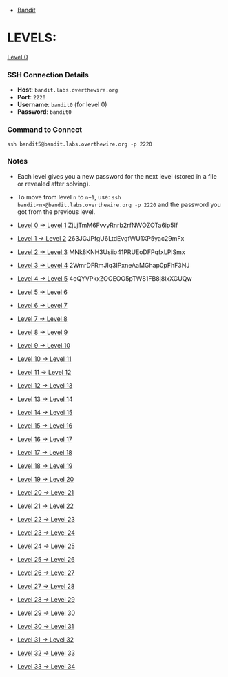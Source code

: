 - [Bandit](https://overthewire.org/wargames/bandit)
# LEVELS:

[Level 0](https://overthewire.org/wargames/bandit/bandit0.html)
### SSH Connection Details
- **Host**: `bandit.labs.overthewire.org`
- **Port**: `2220`
- **Username**: `bandit0` (for level 0)
- **Password**: `bandit0`
### Command to Connect
```
ssh bandit5@bandit.labs.overthewire.org -p 2220
```
### Notes

- Each level gives you a new password for the next level (stored in a file or revealed after solving).
- To move from level `n` to `n+1`, use: `ssh bandit<n>@bandit.labs.overthewire.org -p 2220` and the password you got from the previous level.
  
- [Level 0 → Level 1](https://overthewire.org/wargames/bandit/bandit1.html) ZjLjTmM6FvvyRnrb2rfNWOZOTa6ip5If
- [Level 1 → Level 2](https://overthewire.org/wargames/bandit/bandit2.html) 263JGJPfgU6LtdEvgfWU1XP5yac29mFx
- [Level 2 → Level 3](https://overthewire.org/wargames/bandit/bandit3.html) MNk8KNH3Usiio41PRUEoDFPqfxLPlSmx
- [Level 3 → Level 4](https://overthewire.org/wargames/bandit/bandit4.html) 2WmrDFRmJIq3IPxneAaMGhap0pFhF3NJ
- [Level 4 → Level 5](https://overthewire.org/wargames/bandit/bandit5.html) 4oQYVPkxZOOEOO5pTW81FB8j8lxXGUQw
- [Level 5 → Level 6](https://overthewire.org/wargames/bandit/bandit6.html) 
- [Level 6 → Level 7](https://overthewire.org/wargames/bandit/bandit7.html)
- [Level 7 → Level 8](https://overthewire.org/wargames/bandit/bandit8.html)
- [Level 8 → Level 9](https://overthewire.org/wargames/bandit/bandit9.html)
- [Level 9 → Level 10](https://overthewire.org/wargames/bandit/bandit10.html)
- [Level 10 → Level 11](https://overthewire.org/wargames/bandit/bandit11.html)
- [Level 11 → Level 12](https://overthewire.org/wargames/bandit/bandit12.html)
- [Level 12 → Level 13](https://overthewire.org/wargames/bandit/bandit13.html)
- [Level 13 → Level 14](https://overthewire.org/wargames/bandit/bandit14.html)
- [Level 14 → Level 15](https://overthewire.org/wargames/bandit/bandit15.html)
- [Level 15 → Level 16](https://overthewire.org/wargames/bandit/bandit16.html)
- [Level 16 → Level 17](https://overthewire.org/wargames/bandit/bandit17.html)
- [Level 17 → Level 18](https://overthewire.org/wargames/bandit/bandit18.html)
- [Level 18 → Level 19](https://overthewire.org/wargames/bandit/bandit19.html)
- [Level 19 → Level 20](https://overthewire.org/wargames/bandit/bandit20.html)
- [Level 20 → Level 21](https://overthewire.org/wargames/bandit/bandit21.html)
- [Level 21 → Level 22](https://overthewire.org/wargames/bandit/bandit22.html)
- [Level 22 → Level 23](https://overthewire.org/wargames/bandit/bandit23.html)
- [Level 23 → Level 24](https://overthewire.org/wargames/bandit/bandit24.html)
- [Level 24 → Level 25](https://overthewire.org/wargames/bandit/bandit25.html)
- [Level 25 → Level 26](https://overthewire.org/wargames/bandit/bandit26.html)
- [Level 26 → Level 27](https://overthewire.org/wargames/bandit/bandit27.html)
- [Level 27 → Level 28](https://overthewire.org/wargames/bandit/bandit28.html)
- [Level 28 → Level 29](https://overthewire.org/wargames/bandit/bandit29.html)
- [Level 29 → Level 30](https://overthewire.org/wargames/bandit/bandit30.html)
- [Level 30 → Level 31](https://overthewire.org/wargames/bandit/bandit31.html)
- [Level 31 → Level 32](https://overthewire.org/wargames/bandit/bandit32.html)
- [Level 32 → Level 33](https://overthewire.org/wargames/bandit/bandit33.html)
- [Level 33 → Level 34](https://overthewire.org/wargames/bandit/bandit34.html)

